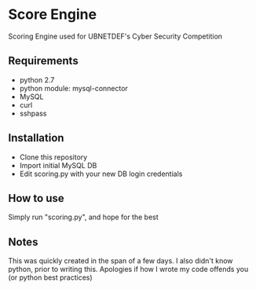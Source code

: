 # Score Engine
Scoring Engine used for UBNETDEF's Cyber Security Competition

## Requirements
* python 2.7
* python module: mysql-connector
* MySQL
* curl
* sshpass

## Installation
* Clone this repository
* Import initial MySQL DB
* Edit scoring.py with your new DB login credentials

## How to use
Simply run "scoring.py", and hope for the best

## Notes
This was quickly created in the span of a few days. I also didn't know python, prior to writing this. Apologies if how I wrote my code offends you (or python best practices)

